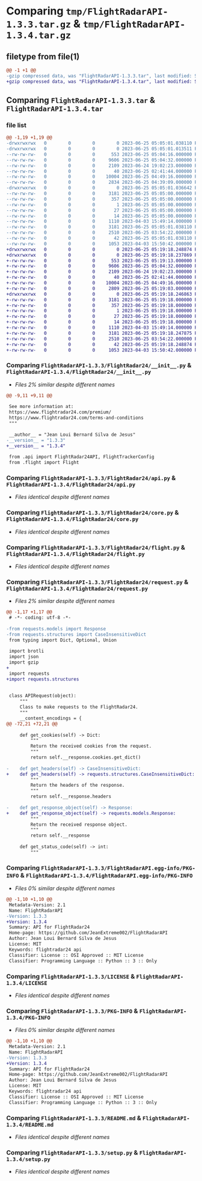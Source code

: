 # Comparing `tmp/FlightRadarAPI-1.3.3.tar.gz` & `tmp/FlightRadarAPI-1.3.4.tar.gz`

## filetype from file(1)

```diff
@@ -1 +1 @@
-gzip compressed data, was "FlightRadarAPI-1.3.3.tar", last modified: Sun Jun 25 05:05:01 2023, max compression
+gzip compressed data, was "FlightRadarAPI-1.3.4.tar", last modified: Sun Jun 25 05:19:18 2023, max compression
```

## Comparing `FlightRadarAPI-1.3.3.tar` & `FlightRadarAPI-1.3.4.tar`

### file list

```diff
@@ -1,19 +1,19 @@
-drwxrwxrwx   0        0        0        0 2023-06-25 05:05:01.038110 FlightRadarAPI-1.3.3/
-drwxrwxrwx   0        0        0        0 2023-06-25 05:05:01.013511 FlightRadarAPI-1.3.3/FlightRadar24/
--rw-rw-rw-   0        0        0      553 2023-06-25 05:04:16.000000 FlightRadarAPI-1.3.3/FlightRadar24/__init__.py
--rw-rw-rw-   0        0        0     9606 2023-06-25 05:04:32.000000 FlightRadarAPI-1.3.3/FlightRadar24/api.py
--rw-rw-rw-   0        0        0     2109 2023-06-24 19:02:23.000000 FlightRadarAPI-1.3.3/FlightRadar24/core.py
--rw-rw-rw-   0        0        0       40 2023-06-25 02:41:44.000000 FlightRadarAPI-1.3.3/FlightRadar24/errors.py
--rw-rw-rw-   0        0        0    10004 2023-06-25 04:49:16.000000 FlightRadarAPI-1.3.3/FlightRadar24/flight.py
--rw-rw-rw-   0        0        0     2834 2023-06-25 04:39:09.000000 FlightRadarAPI-1.3.3/FlightRadar24/request.py
-drwxrwxrwx   0        0        0        0 2023-06-25 05:05:01.036642 FlightRadarAPI-1.3.3/FlightRadarAPI.egg-info/
--rw-rw-rw-   0        0        0     3181 2023-06-25 05:05:00.000000 FlightRadarAPI-1.3.3/FlightRadarAPI.egg-info/PKG-INFO
--rw-rw-rw-   0        0        0      357 2023-06-25 05:05:00.000000 FlightRadarAPI-1.3.3/FlightRadarAPI.egg-info/SOURCES.txt
--rw-rw-rw-   0        0        0        1 2023-06-25 05:05:00.000000 FlightRadarAPI-1.3.3/FlightRadarAPI.egg-info/dependency_links.txt
--rw-rw-rw-   0        0        0       27 2023-06-25 05:05:00.000000 FlightRadarAPI-1.3.3/FlightRadarAPI.egg-info/requires.txt
--rw-rw-rw-   0        0        0       14 2023-06-25 05:05:00.000000 FlightRadarAPI-1.3.3/FlightRadarAPI.egg-info/top_level.txt
--rw-rw-rw-   0        0        0     1110 2023-04-03 15:49:14.000000 FlightRadarAPI-1.3.3/LICENSE
--rw-rw-rw-   0        0        0     3181 2023-06-25 05:05:01.038110 FlightRadarAPI-1.3.3/PKG-INFO
--rw-rw-rw-   0        0        0     2510 2023-06-25 03:54:22.000000 FlightRadarAPI-1.3.3/README.md
--rw-rw-rw-   0        0        0       42 2023-06-25 05:05:01.038110 FlightRadarAPI-1.3.3/setup.cfg
--rw-rw-rw-   0        0        0     1053 2023-04-03 15:50:42.000000 FlightRadarAPI-1.3.3/setup.py
+drwxrwxrwx   0        0        0        0 2023-06-25 05:19:18.248874 FlightRadarAPI-1.3.4/
+drwxrwxrwx   0        0        0        0 2023-06-25 05:19:18.237869 FlightRadarAPI-1.3.4/FlightRadar24/
+-rw-rw-rw-   0        0        0      553 2023-06-25 05:19:13.000000 FlightRadarAPI-1.3.4/FlightRadar24/__init__.py
+-rw-rw-rw-   0        0        0     9606 2023-06-25 05:04:32.000000 FlightRadarAPI-1.3.4/FlightRadar24/api.py
+-rw-rw-rw-   0        0        0     2109 2023-06-24 19:02:23.000000 FlightRadarAPI-1.3.4/FlightRadar24/core.py
+-rw-rw-rw-   0        0        0       40 2023-06-25 02:41:44.000000 FlightRadarAPI-1.3.4/FlightRadar24/errors.py
+-rw-rw-rw-   0        0        0    10004 2023-06-25 04:49:16.000000 FlightRadarAPI-1.3.4/FlightRadar24/flight.py
+-rw-rw-rw-   0        0        0     2809 2023-06-25 05:19:03.000000 FlightRadarAPI-1.3.4/FlightRadar24/request.py
+drwxrwxrwx   0        0        0        0 2023-06-25 05:19:18.246863 FlightRadarAPI-1.3.4/FlightRadarAPI.egg-info/
+-rw-rw-rw-   0        0        0     3181 2023-06-25 05:19:18.000000 FlightRadarAPI-1.3.4/FlightRadarAPI.egg-info/PKG-INFO
+-rw-rw-rw-   0        0        0      357 2023-06-25 05:19:18.000000 FlightRadarAPI-1.3.4/FlightRadarAPI.egg-info/SOURCES.txt
+-rw-rw-rw-   0        0        0        1 2023-06-25 05:19:18.000000 FlightRadarAPI-1.3.4/FlightRadarAPI.egg-info/dependency_links.txt
+-rw-rw-rw-   0        0        0       27 2023-06-25 05:19:18.000000 FlightRadarAPI-1.3.4/FlightRadarAPI.egg-info/requires.txt
+-rw-rw-rw-   0        0        0       14 2023-06-25 05:19:18.000000 FlightRadarAPI-1.3.4/FlightRadarAPI.egg-info/top_level.txt
+-rw-rw-rw-   0        0        0     1110 2023-04-03 15:49:14.000000 FlightRadarAPI-1.3.4/LICENSE
+-rw-rw-rw-   0        0        0     3181 2023-06-25 05:19:18.247875 FlightRadarAPI-1.3.4/PKG-INFO
+-rw-rw-rw-   0        0        0     2510 2023-06-25 03:54:22.000000 FlightRadarAPI-1.3.4/README.md
+-rw-rw-rw-   0        0        0       42 2023-06-25 05:19:18.248874 FlightRadarAPI-1.3.4/setup.cfg
+-rw-rw-rw-   0        0        0     1053 2023-04-03 15:50:42.000000 FlightRadarAPI-1.3.4/setup.py
```

### Comparing `FlightRadarAPI-1.3.3/FlightRadar24/__init__.py` & `FlightRadarAPI-1.3.4/FlightRadar24/__init__.py`

 * *Files 2% similar despite different names*

```diff
@@ -9,11 +9,11 @@
 
 See more information at:
 https://www.flightradar24.com/premium/
 https://www.flightradar24.com/terms-and-conditions
 """
 
 __author__ = "Jean Loui Bernard Silva de Jesus"
-__version__ = "1.3.3"
+__version__ = "1.3.4"
 
 from .api import FlightRadar24API, FlightTrackerConfig
 from .flight import Flight
```

### Comparing `FlightRadarAPI-1.3.3/FlightRadar24/api.py` & `FlightRadarAPI-1.3.4/FlightRadar24/api.py`

 * *Files identical despite different names*

### Comparing `FlightRadarAPI-1.3.3/FlightRadar24/core.py` & `FlightRadarAPI-1.3.4/FlightRadar24/core.py`

 * *Files identical despite different names*

### Comparing `FlightRadarAPI-1.3.3/FlightRadar24/flight.py` & `FlightRadarAPI-1.3.4/FlightRadar24/flight.py`

 * *Files identical despite different names*

### Comparing `FlightRadarAPI-1.3.3/FlightRadar24/request.py` & `FlightRadarAPI-1.3.4/FlightRadar24/request.py`

 * *Files 2% similar despite different names*

```diff
@@ -1,17 +1,17 @@
 # -*- coding: utf-8 -*-
 
-from requests.models import Response
-from requests.structures import CaseInsensitiveDict
 from typing import Dict, Optional, Union
 
 import brotli
 import json
 import gzip
+
 import requests
+import requests.structures
 
 
 class APIRequest(object):
     """
     Class to make requests to the FlightRadar24.
     """
     __content_encodings = {
@@ -72,21 +72,21 @@
 
     def get_cookies(self) -> Dict:
         """
         Return the received cookies from the request.
         """
         return self.__response.cookies.get_dict()
 
-    def get_headers(self) -> CaseInsensitiveDict:
+    def get_headers(self) -> requests.structures.CaseInsensitiveDict:
         """
         Return the headers of the response.
         """
         return self.__response.headers
 
-    def get_response_object(self) -> Response:
+    def get_response_object(self) -> requests.models.Response:
         """
         Return the received response object.
         """
         return self.__response
 
     def get_status_code(self) -> int:
         """
```

### Comparing `FlightRadarAPI-1.3.3/FlightRadarAPI.egg-info/PKG-INFO` & `FlightRadarAPI-1.3.4/FlightRadarAPI.egg-info/PKG-INFO`

 * *Files 0% similar despite different names*

```diff
@@ -1,10 +1,10 @@
 Metadata-Version: 2.1
 Name: FlightRadarAPI
-Version: 1.3.3
+Version: 1.3.4
 Summary: API for FlightRadar24
 Home-page: https://github.com/JeanExtreme002/FlightRadarAPI
 Author: Jean Loui Bernard Silva de Jesus
 License: MIT
 Keywords: flightradar24 api
 Classifier: License :: OSI Approved :: MIT License
 Classifier: Programming Language :: Python :: 3 :: Only
```

### Comparing `FlightRadarAPI-1.3.3/LICENSE` & `FlightRadarAPI-1.3.4/LICENSE`

 * *Files identical despite different names*

### Comparing `FlightRadarAPI-1.3.3/PKG-INFO` & `FlightRadarAPI-1.3.4/PKG-INFO`

 * *Files 0% similar despite different names*

```diff
@@ -1,10 +1,10 @@
 Metadata-Version: 2.1
 Name: FlightRadarAPI
-Version: 1.3.3
+Version: 1.3.4
 Summary: API for FlightRadar24
 Home-page: https://github.com/JeanExtreme002/FlightRadarAPI
 Author: Jean Loui Bernard Silva de Jesus
 License: MIT
 Keywords: flightradar24 api
 Classifier: License :: OSI Approved :: MIT License
 Classifier: Programming Language :: Python :: 3 :: Only
```

### Comparing `FlightRadarAPI-1.3.3/README.md` & `FlightRadarAPI-1.3.4/README.md`

 * *Files identical despite different names*

### Comparing `FlightRadarAPI-1.3.3/setup.py` & `FlightRadarAPI-1.3.4/setup.py`

 * *Files identical despite different names*

